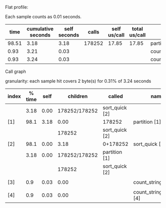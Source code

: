 Flat  profile:


Each sample counts as 0.01 seconds.

   time | cumulative seconds | self seconds | calls | self us/call | total us/call | name 
------ | ------ | ------ | ------ | ------ | ------ | ------ 
 98.51 |  3.18 |  3.18 |  178252 |  17.85 |  17.85 |  partition 
 0.93 |  3.21 |  0.03 |  |  |  |  count_strings 
 0.93 |  3.24 |  0.03 |  |  |  |  count_strings_length 


Call graph


granularity: each sample hit covers 2 byte(s) for 0.31% of 3.24 seconds


 index | % time | self | children | called | name 
------ | ------ | ------ | ------ | ------ | ------ 
 |  | 3.18  |  0.00 |  178252/178252 |  sort_quick  [2]
 [1] |  98.1 |  3.18 |  0.00 |  178252 |  partition  [1]
 |  |  |  |  178252 |  sort_quick  [2]
 [2] |  98.1 |  0.00 |  3.18 |  0+178252 |  sort_quick  [2]
 |  |  3.18 |  0.00 |  178252/178252 |  partition  [1]
 |  |  |  |  178252 |  sort_quick  [2]
 |  |  |  |  |  <spontaneous>  
 [3] | 0.9 |  0.03 |  0.00 | | count_strings  [3]
 |  |  |  |  |  <spontaneous>  
 [4] |  0.9 |  0.03 |  0.00 |  |count_strings_length  [4]

